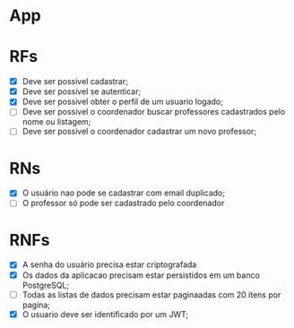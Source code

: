 # App

# RFs

-  [x] Deve ser possivel cadastrar;
-  [x] Deve ser possivel se autenticar;
-  [x] Deve ser possivel obter o perfil de um usuario logado;
-  [ ] Deve ser possivel o coordenador buscar professores cadastrados pelo nome ou listagem;
-  [ ] Deve ser possivel o coordenador cadastrar um novo professor;

# RNs

-  [x] O usuário nao pode se cadastrar com email duplicado;
-  [ ] O professor só pode ser cadastrado pelo coordenador

# RNFs

-  [x] A senha do usuário precisa estar criptografada
-  [x] Os dados da aplicacao precisam estar persistidos em um banco PostgreSQL;
-  [ ] Todas as listas de dados precisam estar paginaadas com 20 itens por pagina;
-  [x] O usuario deve ser identificado por um JWT;
